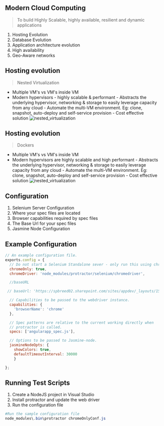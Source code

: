 Modern Cloud Computing
----------------------

>  To build Highly Scalable, highly available, resilient and dynamic applications

1. Hosting Evolution
2. Database Evolution
3. Application architecture evolution
4. High availability
5. Geo-Aware networks



Hosting evolution
-----------------

  > Nested Virtualization

   - Multiple VM's vs VM's inside VM
   - Modern hypervisors - highly scalable & performant
    - Abstracts the underlying hypervisor, networking & storage to easily leverage capacity from any cloud
    - Automate the multi-VM environment. Eg: clone, snapshot, auto-deploy and self-service provision
    - Cost effective solution
      ![nested_virtualization](../images/cloud/nested_virtualization.png)
  



Hosting evolution
-----------------

  > Dockers
   - Multiple VM's vs VM's inside VM
   - Modern hypervisors are highly scalable and high performant
    - Abstracts the underlying hypervisor, networking & storage to easily leverage capacity from any cloud
    - Automate the multi-VM environment. Eg: clone, snapshot, auto-deploy and self-service provision
    - Cost effective solution
  ![nested_virtualization](../images/cloud/nested_virtualization.png)
  



Configuration
-------------

1. Selenium Server Configuration
2. Where your spec files are located
3. Browser capabilities required by spec files
4. The Base Url for your spec files
5. Jasmine Node Configuration



Example Configuration
---------------------

````javascript
// An example configuration file.
exports.config = {
  // Do not start a Selenium Standalone sever - only run this using chrome.
  chromeOnly: true,
  chromeDriver: 'node_modules/protractor/selenium/chromedriver',

  //baseURL

 // baseUrl: 'https://spbreed02.sharepoint.com/sites/appdev/_layouts/15/appredirect.aspx?instance_id={7000E10A-58A6-4668-AEDC-0B1FD6091280}',

  // Capabilities to be passed to the webdriver instance.
  capabilities: {
    'browserName': 'chrome'
  },

  // Spec patterns are relative to the current working directly when
  // protractor is called.
  specs: ['angularapp_spec.js'],

  // Options to be passed to Jasmine-node.
  jasmineNodeOpts: {
    showColors: true,
    defaultTimeoutInterval: 30000
    }

};
````



Running Test Scripts
--------------------

1. Create a NodeJS project in Visual Studio
2. Install protractor and update the web driver
3. Run the configuration file

````powershell 
#Run the sample configuration file 
node_modules\.bin\protractor chromeOnlyConf.js
````